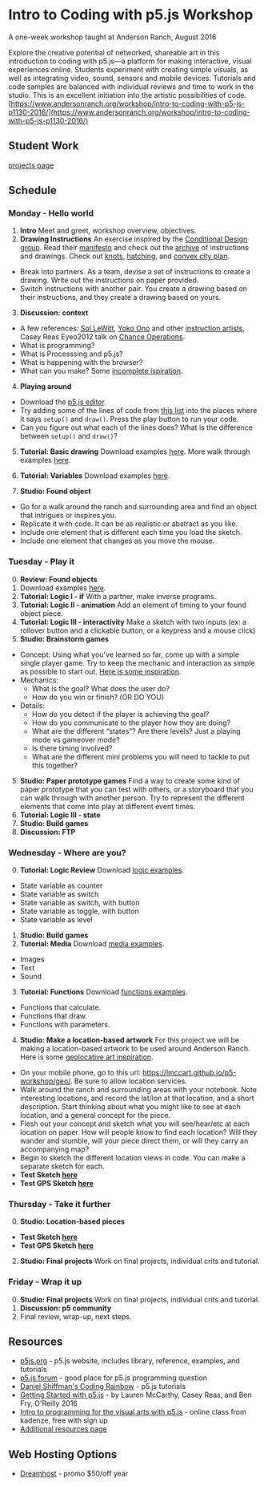 # Intro to Coding with p5.js Workshop 

A one-week workshop taught at Anderson Ranch, August 2016

Explore the creative potential of networked, shareable art in this introduction to coding with p5.js—a platform for making interactive, visual experiences online. Students experiment with creating simple visuals, as well as integrating video, sound, sensors and mobile devices. Tutorials and code samples are balanced with individual reviews and time to work in the studio. This is an excellent initiation into the artistic possibilities of code. [https://www.andersonranch.org/workshop/intro-to-coding-with-p5-js-p1130-2016/](https://www.andersonranch.org/workshop/intro-to-coding-with-p5-js-p1130-2016/)

## Student Work
[projects page](https://lmccart.github.io/p5-workshop/)

## Schedule

### Monday - Hello world
1. __Intro__ Meet and greet, workshop overview, objectives.
2. __Drawing Instructions__ An exercise inspired by the [Conditional Design group](http://conditionaldesign.org/). Read their [manifesto](http://conditionaldesign.org/manifesto/) and check out the [archive](http://conditionaldesign.org/archive/) of instructions and drawings. Check out [knots](http://conditionaldesign.org/workshops/knots/), [hatching](http://conditionaldesign.org/workshops/hatching/), and [convex city plan](http://conditionaldesign.org/workshops/convex-city-plan/).

  * Break into partners. As a team, devise a set of instructions to create a drawing. Write out the instructions on paper provided.
  * Switch instructions with another pair. You create a drawing based on their instructions, and they create a drawing based on yours.
  
3. __Discussion: context__
  * A few references: [Sol LeWitt](https://en.wikipedia.org/wiki/Sol_LeWitt), [Yoko Ono](https://monoskop.org/images/2/2a/Ono_Yoko_Grapefruit_A_Book_of_Instructions_and_Drawings_by_Yoko_Ono_S_and_S_edition_excerpt.pdf) and other [instruction artists](http://www.e-flux.com/projects/do_it/notes/essay/e002_text.html), Casey Reas Eyeo2012 talk on [Chance Operations](https://vimeo.com/45851523).
  * What is programming?
  * What is Processsing and p5.js?
  * What is happening with the browser?
  * What can you make? Some [incomplete ispiration](https://github.com/lmccart/p5-workshop/raw/master/inspiration.md).

4. __Playing around__

  * Download the [p5.js editor](http://p5js.org/download/).
  * Try adding some of the lines of code from [this list](https://github.com/lmccart/p5-workshop/blob/master/commands.md) into the places where it says `setup()` and `draw()`. Press the play button to run your code.
  * Can you figure out what each of the lines does? What is the difference between `setup()` and `draw()`?

5. __Tutorial: Basic drawing__ Download examples [here](https://github.com/lmccart/p5-workshop/raw/master/01_drawing/01_drawing.zip). More walk through examples [here](http://p5js.org/home/).

6. __Tutorial: Variables__ Download examples [here](https://github.com/lmccart/p5-workshop/raw/master/02_variables_animation/02_variables_animation.zip).

7. __Studio: Found object__ 
  * Go for a walk around the ranch and surrounding area and find an object that intrigues or inspires you.
  * Replicate it with code. It can be as realistic or abstract as you like.
  * Include one element that is different each time you load the sketch.
  * Include one element that changes as you move the mouse.
  

### Tuesday - Play it

0. __Review: Found objects__
1. Download examples [here](https://github.com/lmccart/p5-workshop/raw/master/02_variables_animation/02_variables_animation.zip).
2. __Tutorial: Logic I - if__ With a partner, make inverse programs.
2. __Tutorial: Logic II - animation__ Add an element of timing to your found object piece.
3. __Tutorial: Logic III - interactivity__ Make a sketch with two inputs (ex: a rollover button and a clickable button, or a keypress and a mouse click)
4. __Studio: Brainstorm games__
 * Concept: Using what you've learned so far, come up with a simple single player game. Try to keep the mechanic and interaction as simple as possible to start out. [Here is some inspiration](https://github.com/lmccart/p5-workshop/blob/master/inspiration.md#games).
 * Mechanics:
    * What is the goal? What does the user do?
    * How do you win or finish? (OR DO YOU)
 * Details:
    * How do you detect if the player is achieving the goal?
    * How do you communicate to the player how they are doing?
    * What are the different “states”? Are there levels? Just a playing mode vs gameover mode?
    * Is there timing involved?
    * What are the different mini problems you will need to tackle to put this together?

5. __Studio: Paper prototype games__ Find a way to create some kind of paper prototype that you can test with others, or a storyboard that you can walk through with another person. Try to represent the different elements that come into play at different event times.
6. __Tutorial: Logic III - state__
7. __Studio: Build games__
8. __Discussion: FTP__

### Wednesday - Where are you?

0. __Tutorial: Logic Review__ Download [logic examples](https://github.com/lmccart/p5-workshop/raw/master/04_logic/04_logic.zip).
 * State variable as counter
 * State variable as switch
 * State variable as switch, with button
 * State variable as toggle, with button
 * State variable as level
1. __Studio: Build games__
2. __Tutorial: Media__  Download [media examples](https://github.com/lmccart/p5-workshop/raw/master/05_media/05_media.zip).
 * Images
 * Text
 * Sound
3. __Tutorial: Functions__  Download [functions examples](https://github.com/lmccart/p5-workshop/raw/master/05_functions/05_functions.zip).
 * Functions that calculate.
 * Functions that draw.
 * Functions with parameters.
4. __Studio: Make a location-based artwork__ For this project we will be making a location-based artwork to be used around Anderson Ranch. Here is some [geolocative art inspiration]().
 * On your mobile phone, go to this url: https://lmccart.github.io/p5-workshop/geo/. Be sure to allow location services.
 * Walk around the ranch and surrounding areas with your notebook. Note interesting locations, and record the lat/lon at that location, and a short description. Start thinking about what you might like to see at each location, and a general concept for the piece.
 * Flesh out your concept and sketch what you will see/hear/etc at each location on paper. How will people know to find each location? Will they wander and stumble, will your piece direct them, or will they carry an accompanying map?
 * Begin to sketch the different location views in code. You can make a separate sketch for each.
 * __Test Sketch [here](https://github.com/lmccart/p5-workshop/raw/master/07_location/testLocation.zip)__
 * __Test GPS Sketch [here](https://github.com/lmccart/p5-workshop/raw/master/07_location/testLocationGPS.zip)__

### Thursday - Take it further

0. __Studio: Location-based pieces__
 * __Test Sketch [here](https://github.com/lmccart/p5-workshop/raw/master/07_location/testLocation.zip)__
 * __Test GPS Sketch [here](https://github.com/lmccart/p5-workshop/raw/master/07_location/testLocationGPS.zip)__
2. __Studio: Final projects__ Work on final projects, individual crits and tutorial.

### Friday - Wrap it up

0. __Studio: Final projects__ Work on final projects, individual crits and tutorial.
1. __Discussion: p5 community__
2. Final review, wrap-up, next steps.


## Resources

* [p5js.org](http://p5js.org) - p5.js website, includes library, reference, examples, and tutorials
* [p5.js forum](https://forum.processing.org/two/) - good place for p5.js programming question
* [Daniel Shiffman's Coding Rainbow](https://www.youtube.com/playlist?list=PLRqwX-V7Uu6Zy51Q-x9tMWIv9cueOFTFA) - p5.js tutorials
* [Getting Started with p5.js](https://www.amazon.com/Make-Interactive-Graphics-JavaScript-Processing/dp/1457186772) - by Lauren McCarthy, Casey Reas, and Ben Fry, O'Reilly 2016
* [Intro to programming for the visual arts with p5.js](https://www.kadenze.com/courses/introduction-to-programming-for-the-visual-arts-with-p5-js/info) - online class from kadenze, free with sign up
* [Additional resources page](https://github.com/ITPNYU/ICM-2015/wiki/Resources)

## Web Hosting Options
* [Dreamhost](https://www.dreamhost.com/promo/dreamsavings50/) - promo $50/off year
